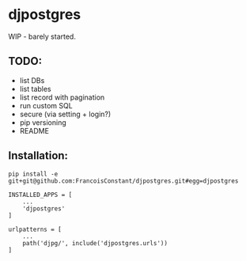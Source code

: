 # djpostgres

WIP - barely started.

## TODO:

* list DBs
* list tables
* list record with pagination
* run custom SQL
* secure (via setting + login?)
* pip versioning
* README


## Installation:
```
pip install -e git+git@github.com:FrancoisConstant/djpostgres.git#egg=djpostgres
```

```
INSTALLED_APPS = [
    ...
    'djpostgres'
]
```

```
urlpatterns = [
    ...
    path('djpg/', include('djpostgres.urls'))
]
```
